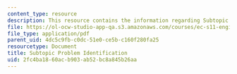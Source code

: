 ```yaml
---
content_type: resource
description: This resource contains the information regarding Subtopic Problem Identification.
file: https://ol-ocw-studio-app-qa.s3.amazonaws.com/courses/ec-s11-engineering-capacity-in-community-based-healthcare-fall-2005/2fc4ba1860acb903ab52bc8a845b26aa_MITEC_S11F05_support_intro.pdf
file_type: application/pdf
parent_uid: 4dc5c9fb-c0dc-51e0-ce5b-c160f280fa25
resourcetype: Document
title: Subtopic Problem Identification
uid: 2fc4ba18-60ac-b903-ab52-bc8a845b26aa
---
```

